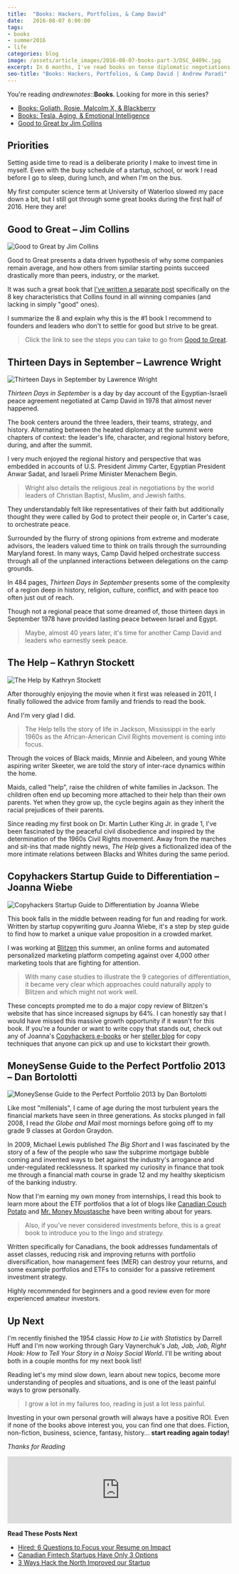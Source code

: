 ```yaml
---
title:  "Books: Hackers, Portfolios, & Camp David"
date:   2016-08-07 6:00:00
tags:
- books
- summer2016
- life
categories: blog
image: /assets/article_images/2016-08-07-books-part-3/DSC_0409c.jpg
excerpt: In 6 months, I've read books on tense diplomatic negotiations, 1960s American segregation, and the perfect investing portfolio.
seo-title: "Books: Hackers, Portfolios, & Camp David | Andrew Paradi"
---
```

You're reading *andrewnotes*::**Books**. Looking for more in this series?

- [Books: Goliath, Rosie, Malcolm X, & Blackberry](/blog/books-part-1/)
- [Books: Tesla, Aging, & Emotional Intelligence](/blog/books-part-2/)
- [Good to Great by Jim Collins](/blog/good-to-great/)

Priorities
---

Setting aside time to read is a deliberate priority I make to invest time in myself. Even with the busy schedule of a startup, school, or work I read before I go to sleep, during lunch, and when I'm on the bus.

My first computer science term at University of Waterloo slowed my pace down a bit, but I still got through some great books during the first half of 2016. Here they are!

Good to Great – Jim Collins
---
![Good to Great by Jim Collins](/assets/article_images/2016-08-07-books-part-3/Good-to-Great-946608.jpg)

Good to Great presents a data driven hypothesis of why some companies remain average, and how others from similar starting points succeed drastically more than peers, industry, or the market.

It was such a great book that [I've written a separate post](/blog/good-to-great/) specifically on the 8 key characteristics that Collins found in all winning companies (and lacking in simply "good" ones).

I summarize the 8 and explain why this is the #1 book I recommend to founders and leaders who don't to settle for good but strive to be great.

> Click the link to see the steps you can take to go from [Good to Great](/blog/good-to-great/).

Thirteen Days in September – Lawrence Wright
---

![Thirteen Days in September by Lawrence Wright](/assets/article_images/2016-08-07-books-part-3/thirteen-days-lawrence-wrightc.png)

*Thirteen Days in September* is a day by day account of the Egyptian-Israeli peace agreement negotiated at Camp David in 1978 that almost never happened.

The book centers around the three leaders, their teams, strategy, and history. Alternating between the heated diplomacy at the summit were chapters of context: the leader's life, character, and regional history before, during, and after the summit.

I very much enjoyed the regional history and perspective that was embedded in accounts of U.S. President Jimmy Carter, Egyptian President Anwar Sadat, and Israeli Prime Minister Menachem Begin. 

> Wright also details the religious zeal in negotiations by the world leaders of Christian Baptist, Muslim, and Jewish faiths.

They understandably felt like representatives of their faith but additionally thought they were called by God to protect their people or, in Carter's case, to orchestrate peace.

Surrounded by the flurry of strong opinions from extreme and moderate advisors, the leaders valued time to think on trails through the surrounding Maryland forest. In many ways, Camp David helped orchestrate success through all of the unplanned interactions between delegations on the camp grounds.

In 484 pages, *Thirteen Days in September* presents some of the complexity of a region deep in history, religion, culture, conflict, and with peace too often just out of reach. 

Though not a regional peace that some dreamed of, those thirteen days in September 1978 have provided lasting peace between Israel and Egypt. 

> Maybe, almost 40 years later, it's time for another Camp David and leaders who earnestly seek peace.

The Help – Kathryn Stockett
---

![The Help by Kathryn Stockett](/assets/article_images/2016-08-07-books-part-3/the-help-kathryn-stockettc.png)

After thoroughly enjoying the movie when it first was released in 2011, I finally followed the advice from family and friends to read the book.

And I'm very glad I did.

> The Help tells the story of life in Jackson, Mississippi in the early 1960s as the African-American Civil Rights movement is coming into focus.

Through the voices of Black maids, Minnie and Aibeleen, and young White aspiring writer Skeeter, we are told the story of inter-race dynamics within the home.

Maids, called "help", raise the children of white families in Jackson. The children often end up becoming more attached to their help than their own parents. Yet when they grow up, the cycle begins again as they inherit the racial prejudices of their parents.

Since reading my first book on Dr. Martin Luther King Jr. in grade 1, I've been fascinated by the peaceful civil disobedience and inspired by the determination of the 1960s Civil Rights movement. Away from the marches and sit-ins that made nightly news, *The Help* gives a fictionalized idea of the more intimate relations between Blacks and Whites during the same period.

Copyhackers Startup Guide to Differentiation – Joanna Wiebe
---

![Copyhackers Startup Guide to Differentiation by Joanna Wiebe](/assets/article_images/2016-08-07-books-part-3/copyhackers-startup-guide-differentiationc.png)

This book falls in the middle between reading for fun and reading for work. Written by startup copywriting guru Joanna Wiebe, it's a step by step guide to find how to market a unique value proposition in a crowded market.

I was working at [Blitzen](/project/blitzen/) this summer, an online forms and automated personalized marketing platform competing against over 4,000 other marketing tools that are fighting for attention. 

> With many case studies to illustrate the 9 categories of differentiation, it became very clear which approaches could naturally apply to Blitzen and which might not work well.

These concepts prompted me to do a major copy review of Blitzen's website that has since increased signups by 64%. I can honestly say that I would have missed this massive growth opportunity if it wasn't for this book. If you're a founder or want to write copy that stands out, check out any of Joanna's [Copyhackers e-books](https://copyhackers.com/product/copy-hackers-bundle-ebooks/) or her [steller blog](https://copyhackers.com) for copy techniques that anyone can pick up and use to kickstart their growth.

MoneySense Guide to the Perfect Portfolio 2013 – Dan Bortolotti
---

![MoneySense Guide to the Perfect Portfolio 2013 by Dan Bortolotti](/assets/article_images/2016-08-07-books-part-3/moneysence-guide-to-the-perfect-portfolioc.png)


Like most "millenials", I came of age during the most turbulent years the financial markets have seen in three generations. As stocks plunged in fall 2008, I read *the Globe and Mail* most mornings before going off to my grade 9 classes at Gordon Graydon.

In 2009, Michael Lewis published *The Big Short* and I was fascinated by the story of a few of the people who saw the subprime mortgage bubble coming and invented ways to bet against the industry's arrogance and under-regulated recklessness. It sparked my curiosity in finance that took me through a financial math course in grade 12 and my healthy skepticism of the banking industry.

Now that I'm earning my own money from internships, I read this book to learn more about the ETF portfolios that a lot of blogs like [Canadian Couch Potato](http://canadiancouchpotato.com/) and [Mr. Money Moustasche](http://www.mrmoneymustache.com/) have been writing about for years.

> Also, if you've never considered investments before, this is a great book to introduce you to the lingo and strategy.

Written specifically for Canadians, the book addresses fundamentals of asset classes, reducing risk and improving returns with portfolio diversification, how management fees (MER) can destroy your returns, and some example portfolios and ETFs to consider for a passive retirement investment strategy.

Highly recommended for beginners and a good review even for more experienced amateur investors.

Up Next
---

I'm recently finished the 1954 classic *How to Lie with Statistics* by Darrell Huff and I'm now working through Gary Vaynerchuk's *Jab, Jab, Jab, Right Hook: How to Tell Your Story in a Noisy Social World*. I'll be writing about both in a couple months for my next book list!

Reading let's my mind slow down, learn about new topics, become more understanding of peoples and situations, and is one of the least painful ways to grow personally.

> I grow a lot in my failures too, reading is just a lot less painful.

Investing in your own personal growth will always have a positive ROI. Even if none of the books above interest you, you can find one that does. Fiction, non-fiction, business, science, fantasy, history... **start reading again today!** 

*Thanks for Reading*

<script src="https://blitzen.com/scripts/blitzenForm.js" type="text/javascript"></script> <iframe src="https://andrew.blitzen.com/form/andrewnotes-footer-1?page=20160807-books-part-3" id="017ce06a18c93534f49cdb840176f9" onload="resizeCrossDomainIframe('017ce06a18c93534f49cdb840176f9', 'https://andrew.blitzen.com');" width="100%" style="border: none;" resize="true"></iframe>

**Read These Posts Next**

- [Hired: 6 Questions to Focus your Resume on Impact](/blog/hired-part-1/)
- [Canadian Fintech Startups Have Only 3 Options](/blog/canadian-fintech-startups-have-only-3-options/)
- [3 Ways Hack the North Improved our Startup](/blog/3-ways-hack-the-north-improved-our-startup/)
